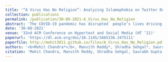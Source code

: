 ```yaml
---
title: '“A Virus Has No Religion”: Analyzing Islamophobia on Twitter During the COVID-19 Outbreak'
collection: publications
permalink: /publication/30-08-2021-A_Virus_Has_No_Religion
abstract: 'The COVID-19 pandemic has disrupted  people’s lives driving them to act in fear, anxiety, and anger, leading to worldwide racist events in the physical world and online social networks. Though there are works focusing on Sinophobia during the COVID-19 pandemic, less attention has been given to the recent surge in Islamophobia. A large number of positive cases arising out of the religious Tablighi Jamaat gathering has driven people towards forming anti-Muslim communities around hashtags like #coronajihad, #tablighijamaatvirus on Twitter. In addition to the online spaces, the rise in Islamophobia has also resulted in increased hate crimes in the real world. Hence, an investigation is required to create interventions. To the best of our knowledge, we present the first large-scale quantitative study linking Islamophobia with COVID-19. In this paper, we present CoronaBias dataset which focuses on anti-Muslim hate spanning four months, with over 410,990 tweets from 244,229 unique users. We use this dataset to perform longitudinal analysis. We find the relation between the trend on Twitter with the offline events that happened over time, measure the qualitative changes in the context associated with the Muslim community, and perform macro and micro topic analysis to find prevalent topics. We also explore the nature of the content, focusing on the toxicity of the URLs shared within the tweets present in the CoronaBias dataset. Apart from the content-based analysis, we focus on user analysis, revealing that the portrayal of religion as a symbol of patriotism played a crucial role in deciding how the Muslim community was perceived during the pandemic. Through these experiments, we reveal the existence of anti-Muslim rhetoric around COVID-19 in the Indian sub-continent.'
date: '30-08-2021'
venue: '32nd ACM Conference on Hypertext and Social Media (HT ’21)'
paperurl: 'https://dl.acm.org/doi/10.1145/3465336.3475111'
paperfile: http://mohit3011.github.io/files/A_Virus_Has_No_Religion.pdf
authors: '<b>Mohit Chandra*</b>, Manvith Reddy*, Shradha Sehgal*, Saurabh Gupta, Arun Balaji Buduru, Ponnurangam Kumaraguru. <br>(* Authors contributed equally to this research)'
citation: 'Mohit Chandra, Manvith Reddy, Shradha Sehgal, Saurabh Gupta, Arun Balaji Buduru, and Ponnurangam Kumaraguru. 2021. "A Virus Has No Religion": Analyzing Islamophobia on Twitter During the COVID-19 Outbreak. In Proceedings of the 32nd ACM Conference on Hypertext and Social Media (HT ’21). Association for Computing Machinery, New York, NY, USA, 67–77. DOI:https://doi.org/10.1145/3465336.3475111'
---
```

